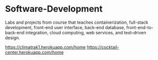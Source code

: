 # Software-Development
Labs and projects from course that teaches containerization, full-stack development, front-end user interface, back-end database, front-end-to-back-end integration, cloud computing, web services, and test-driven design. 

https://climatrak1.herokuapp.com/home
https://cocktail-center.herokuapp.com/home 
